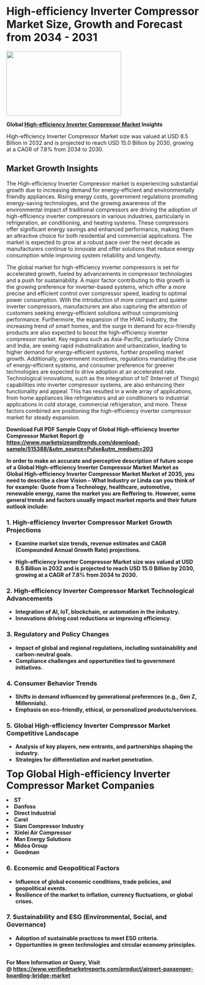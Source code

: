 <H1>High-efficiency Inverter Compressor Market Size, Growth and Forecast from 2034 - 2031</H1><img class="aligncenter size-medium wp-image-584254" src="https://thirdeyenews.in/wp-content/uploads/2034/09/Global-Market-Research-300x168.jpeg" alt="" width="300" height="168" /><p><strong>Global&nbsp;<a href="https://www.marketsizeandtrends.com/download-sample/515388/&amp;utm_source=Pulse&amp;utm_medium=203">High-efficiency Inverter Compressor Market</a> Insights</strong></p><p>High-efficiency Inverter Compressor Market size was valued at USD 8.5 Billion in 2032 and is projected to reach USD 15.0 Billion by 2030, growing at a CAGR of 7.8% from 2034 to 2030.</p><p><h2>Market Growth Insights</h2> <p>The High-efficiency Inverter Compressor market is experiencing substantial growth due to increasing demand for energy-efficient and environmentally friendly appliances. Rising energy costs, government regulations promoting energy-saving technologies, and the growing awareness of the environmental impact of traditional compressors are driving the adoption of high-efficiency inverter compressors in various industries, particularly in refrigeration, air conditioning, and heating systems. These compressors offer significant energy savings and enhanced performance, making them an attractive choice for both residential and commercial applications. The market is expected to grow at a robust pace over the next decade as manufacturers continue to innovate and offer solutions that reduce energy consumption while improving system reliability and longevity.</p> <p><strong></strong></p> <p>The global market for high-efficiency inverter compressors is set for accelerated growth, fueled by advancements in compressor technologies and a push for sustainability. A major factor contributing to this growth is the growing preference for inverter-based systems, which offer a more precise and efficient control over compressor speed, leading to optimal power consumption. With the introduction of more compact and quieter inverter compressors, manufacturers are also capturing the attention of customers seeking energy-efficient solutions without compromising performance. Furthermore, the expansion of the HVAC industry, the increasing trend of smart homes, and the surge in demand for eco-friendly products are also expected to boost the high-efficiency inverter compressor market. Key regions such as Asia-Pacific, particularly China and India, are seeing rapid industrialization and urbanization, leading to higher demand for energy-efficient systems, further propelling market growth. Additionally, government incentives, regulations mandating the use of energy-efficient systems, and consumer preference for greener technologies are expected to drive adoption at an accelerated rate. Technological innovations, such as the integration of IoT (Internet of Things) capabilities into inverter compressor systems, are also enhancing their functionality and appeal. This has resulted in a wide array of applications, from home appliances like refrigerators and air conditioners to industrial applications in cold storage, commercial refrigeration, and more. These factors combined are positioning the high-efficiency inverter compressor market for steady expansion. <p><strong></p><p><span class=""><strong>Download Full PDF Sample Copy of Global High-efficiency Inverter Compressor Market Report</strong> @ <a href="https://www.marketsizeandtrends.com/download-sample/515388/&amp;utm_source=Pulse&amp;utm_medium=203" target="_blank">https://www.marketsizeandtrends.com/download-sample/515388/&amp;utm_source=Pulse&amp;utm_medium=203</a></span></p><p>In order to make an accurate and perceptive description of future scope of a Global&nbsp;High-efficiency Inverter Compressor Market Market as Global&nbsp;High-efficiency Inverter Compressor Market Market of 2035, you need to describe a clear Vision &ndash; What Industry or Linda can you think of for example: Quote from a Technology, healthcare, automotive, renewable energy, name the market you are Reffering to. However, some general trends and factors usually impact market reports and their future outlook include:</p><h3>1.&nbsp;<strong>High-efficiency Inverter Compressor Market Growth Projections</strong></h3><ul><li>Examine market size trends, revenue estimates and CAGR (Compounded Annual Growth Rate) projections.</li><li><p>High-efficiency Inverter Compressor Market size was valued at USD 8.5 Billion in 2032 and is projected to reach USD 15.0 Billion by 2030, growing at a CAGR of 7.8% from 2034 to 2030.</p></li></ul><h3>2.&nbsp;<strong>High-efficiency Inverter Compressor Market Technological Advancements</strong></h3><ul><li>Integration of AI, IoT, blockchain, or automation in the industry.</li><li>Innovations driving cost reductions or improving efficiency.</li></ul><h3>3.&nbsp;<strong>Regulatory and Policy Changes</strong></h3><ul><li>Impact of global and regional regulations, including sustainability and carbon-neutral goals.</li><li>Compliance challenges and opportunities tied to government initiatives.</li></ul><h3>4.&nbsp;<strong>Consumer Behavior Trends</strong></h3><ul><li>Shifts in demand influenced by generational preferences (e.g., Gen Z, Millennials).</li><li>Emphasis on eco-friendly, ethical, or personalized products/services.</li></ul><h3>5.&nbsp;<strong>Global High-efficiency Inverter Compressor Market Competitive Landscape</strong></h3><ul><li>Analysis of key players, new entrants, and partnerships shaping the industry.</li><li>Strategies for differentiation and market penetration.</li></ul><p data-pm-slice="1 1 []"><span style="color: inherit; font-family: inherit; font-size: 25px;">Top Global High-efficiency Inverter Compressor Market Companies</span></p><div class="" data-test-id=""><p><li>ST</li><li> Danfoss</li><li> Direct Industrial</li><li> Carel</li><li> Siam Compressor Industry</li><li> Xinlei Air Compressor</li><li> Man Energy Solutions</li><li> Midea Group</li><li> Goodman</li></p></div><h3>6.&nbsp;<strong>Economic and Geopolitical Factors</strong></h3><ul><li>Influence of global economic conditions, trade policies, and geopolitical events.</li><li>Resilience of the market to inflation, currency fluctuations, or global crises.</li></ul><h3>7.&nbsp;<strong>Sustainability and ESG (Environmental, Social, and Governance)</strong></h3><ul><li>Adoption of sustainable practices to meet ESG criteria.</li><li>Opportunities in green technologies and circular economy principles.</li></ul><h2><strong style="font-size: 14px;">For More Information or Query, Visit @&nbsp;</strong><a style="background-color: #ffffff; font-size: 14px;" href="https://www.marketsizeandtrends.com/report/high-efficiency-inverter-compressor-market/" target="_blank">https://www.verifiedmarketreports.com/product/airport-passenger-boarding-bridge-market</a></h2>
